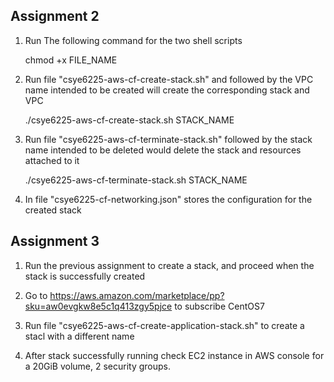 ## Assignment 2

1. Run The following command for the two shell scripts

	chmod +x FILE_NAME

1. Run file "csye6225-aws-cf-create-stack.sh" and followed by the VPC name intended to be created will create the corresponding stack and VPC

	./csye6225-aws-cf-create-stack.sh STACK_NAME

2. Run file "csye6225-aws-cf-terminate-stack.sh" followed by the stack name intended to be deleted would delete the stack and resources attached to it

	./csye6225-aws-cf-terminate-stack.sh STACK_NAME

3. In file "csye6225-cf-networking.json" stores the configuration for the created stack

## Assignment 3

1. Run the previous assignment to create a stack, and proceed when the stack is successfully created

2. Go to https://aws.amazon.com/marketplace/pp?sku=aw0evgkw8e5c1q413zgy5pjce to subscribe CentOS7

3. Run file "csye6225-aws-cf-create-application-stack.sh" to create a stacl with a different name

4. After stack successfully running check EC2 instance in AWS console for a 20GiB volume, 2 security groups.

